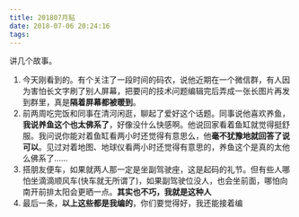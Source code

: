```yaml
---
title: 201807月贴
date: 2018-07-06 20:24:16
tags:
---
```



讲几个故事。
<!-- more -->
1. 今天刚看到的。有个关注了一段时间的码农，说他近期在一个微信群，有人因为害怕长文字刷了别人屏幕，把要问的技术问题编辑完后弄成一张长图片再发到群里，真是**隔着屏幕都被暖到**。
2. 前两周吃完饭和同事在清河闲逛，聊起了爱好这个话题。同事说他喜欢养鱼，**我说养鱼这个也太佛系了**，好像没什么快感啊。他说回家看着鱼缸就觉得挺舒服。我问说你能对着鱼缸看两小时还觉得有意思么，他**毫不犹豫地就回答了说可以**。见过对着地图、地球仪看两小时还觉得有意思的，养鱼这个是真的太他么佛系了……
3. 搭朋友便车，如果就两人那一定是坐副驾驶座，这是起码的礼节。但有些人哪怕坐滴滴顺风车(快车就无所谓了)，如果副驾驶位没人，也会坐前面，哪怕向南开前排太阳会更晒一点。**其实也不巧，我就是这种人**
4. 最后一条，**以上这些都是我编的**，你们要觉得好，我还能接着编
